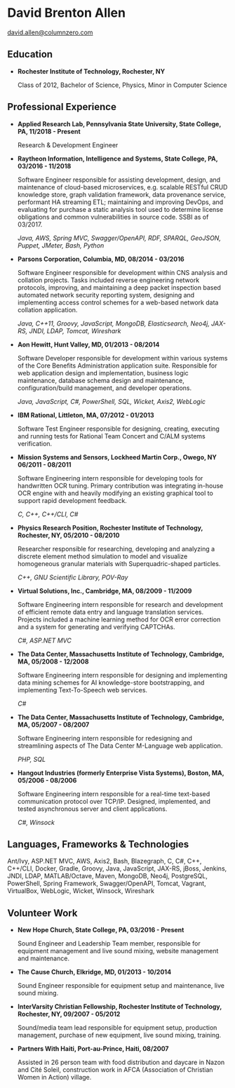 # David Brenton Allen

david.allen@columnzero.com

## Education

* **Rochester Institute of Technology, Rochester, NY**

    Class of 2012, Bachelor of Science, Physics, Minor in Computer Science

## Professional Experience

* **Applied Research Lab, Pennsylvania State University, State College, PA, 11/2018 - Present**

    Research & Development Engineer

* **Raytheon Information, Intelligence and Systems, State College, PA, 03/2016 - 11/2018**

    Software Engineer responsible for assisting development, design, and maintenance of cloud-based microservices, e.g. scalable RESTful CRUD knowledge store, graph validation framework, data provenance service, performant HA streaming ETL; maintaining and improving DevOps, and evaluating for purchase a static analysis tool used to determine license obligations and common vulnerabilities in source code. SSBI as of 03/2017.

    *Java, AWS, Spring MVC, Swagger/OpenAPI, RDF, SPARQL, GeoJSON, Puppet, JMeter, Bash, Python*

* **Parsons Corporation, Columbia, MD, 08/2014 - 03/2016**

    Software Engineer responsible for development within CNS analysis and collation projects. Tasks included reverse engineering network protocols, improving, and maintaining a deep packet inspection based automated network security reporting system, designing and implementing access control schemes for a web-based network data collation application.

    *Java, C++11, Groovy, JavaScript, MongoDB, Elasticsearch, Neo4j, JAX-RS, JNDI, LDAP, Tomcat, Wireshark*

* **Aon Hewitt, Hunt Valley, MD, 01/2013 - 08/2014**

    Software Developer responsible for development within various systems of the Core Benefits Administration application suite. Responsible for web application design and implementation, business logic maintenance, database schema design and maintenance, configuration/build management, and developer operations.

    *Java, JavaScript, C#, PowerShell, SQL, Wicket, Axis2, WebLogic*

* **IBM Rational, Littleton, MA, 07/2012 - 01/2013**

    Software Test Engineer responsible for designing, creating, executing and running tests for Rational Team Concert and C/ALM systems verification.

* **Mission Systems and Sensors, Lockheed Martin Corp., Owego, NY    06/2011 - 08/2011**

    Software Engineering intern responsible for developing tools for handwritten OCR tuning. Primary contribution was integrating in-house OCR engine with and heavily modifying an existing graphical tool to support rapid development feedback.

    *C, C++, C++/CLI, C#*

* **Physics Research Position, Rochester Institute of Technology, Rochester, NY, 05/2010 - 08/2010**

    Researcher responsible for researching, developing and analyzing a discrete element method simulation to model and visualize homogeneous granular materials with Superquadric-shaped particles.

    *C++, GNU Scientific Library, POV-Ray*

* **Virtual Solutions, Inc., Cambridge, MA, 08/2009 - 11/2009**

    Software Engineering intern responsible for research and development of efficient remote data entry and language translation services. Projects included a machine learning method for OCR error correction and a system for generating and verifying CAPTCHAs.

    *C#, ASP.NET MVC*

* **The Data Center, Massachusetts Institute of Technology, Cambridge, MA, 05/2008 - 12/2008**

    Software Engineering intern responsible for designing and implementing data mining schemes for AI knowledge-store bootstrapping, and implementing Text-To-Speech web services.

    *C#*

* **The Data Center, Massachusetts Institute of Technology, Cambridge, MA, 05/2007 - 08/2007**

    Software Engineering intern responsible for redesigning and streamlining aspects of The Data Center M-Language web application.

    *PHP, SQL*

* **Hangout Industries (formerly Enterprise Vista Systems), Boston, MA, 05/2006 - 08/2006**

    Software Engineering intern responsible for a real-time text-based communication protocol over TCP/IP. Designed, implemented, and tested asynchronous server and client applications.

    *C#, Winsock*

## Languages, Frameworks & Technologies

Ant/Ivy, ASP.[]()NET MVC, AWS, Axis2, Bash, Blazegraph, C, C#, C++, C++/CLI, Docker, Gradle, Groovy, Java, JavaScript, JAX-RS, jBoss, Jenkins, JNDI, LDAP, MATLAB/Octave, Maven, MongoDB, Neo4j, PostgreSQL, PowerShell, Spring Framework, Swagger/OpenAPI, Tomcat, Vagrant, VirtualBox, WebLogic, Wicket, Winsock, Wireshark

## Volunteer Work

* **New Hope Church, State College, PA, 03/2016 - Present**

    Sound Engineer and Leadership Team member, responsible for equipment management and live sound mixing, website management and maintenance.

* **The Cause Church, Elkridge, MD, 01/2013 - 10/2014**

    Sound Engineer responsible for equipment setup and maintenance, live sound mixing.

* **InterVarsity Christian Fellowship, Rochester Institute of Technology, Rochester, NY, 09/2007 - 05/2012**

    Sound/media team lead responsible for equipment setup, production management, purchase of new equipment, live sound mixing, training.

* **Partners With Haiti, Port-au-Prince, Haiti, 08/2007**

    Assisted in 26 person team with food distribution and daycare in Nazon and Cité Soleil, construction work in AFCA (Association of Christian Women in Action) village.
